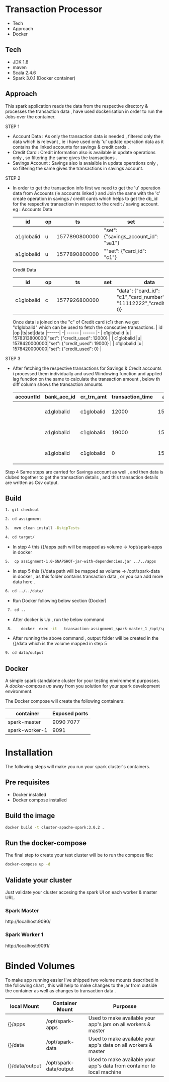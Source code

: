 # Transaction Processor
- Tech
- Approach
- Docker

## Tech
  - JDK 1.8
  - maven
  - Scala 2.4.6
  - Spark 3.0.1 (Docker container)
  
## Approach
 This spark application reads the data from the respective directory & processes the transaction data , have used dockerisation in order to run the Jobs over the container.
 
 STEP 1
- Account Data :  As  only the transaction data is needed ,  filtered only the data which is relevant , ie i have used only 'u' update operation data  as it contains the linked accounts for savings & credit cards .
- Credit Card : Credit information also is available in update operations only , so filtering the same gives the transactions .
- Savings Account : Savings also is avaialble in update operations only , so filtering the same gives the transactions in savings account.

STEP 2    
- In order to get the transaction info first we need to get the 'u' operation data from Accounts (ie accounts linked ) and Join the same with the 'c' create operation in savings / credit cards which helps to get the db_id  for the respective transaction in respect to the credit / saving account.
   eg : Accounts Data 

    | id |op |ts|set|data
    |------| -| ------ | ------ |-
    | a1globalid |u| 1577890800000|"set": {"savings_account_id": "sa1"}
    | a1globalid |u| 1577890800000|""set": {"card_id": "c1"}
        
    Credit Data 
         
    | id |op |ts|set|data
    |------| -| ------ | ------ |-
    | c1globalid |c| 1577926800000| |"data": {"card_id": "c1","card_number": "11112222","credit_used": 0}
    
    Once data is joined on the "c" of Credit card (c1) then we get "c1globalid" which can be used to fetch the conscutive transactions.
    | id |op |ts|set|data
    |------| -| ------ | ------ |-
    | c1globalid |u| 1578313800000|"set": {"credit_used": 12000} |
    | c1globalid |u| 1578420000000|"set": {"credit_used": 19000} |
    | c1globalid |u| 1578420000000|"set": {"credit_used": 0} |

STEP 3
- After fetching the respective transactions for Savings & Credit accounts i processed them individually and used Windowing function and applied lag function on the same to calculate the transaction amount , below th diff column shows the transaction amounts.
      
    | accountId|bank_acc_id|cr_trn_amt|transaction_time|account_type|sv_trn_amt|      freindly_date|lagCol|  diff|
    |----------|-----------|----------|----------------|------------|----------|-------------------|------|------|
        |a1globalid| c1globalid|     12000|   1578313800000| credit_card|         0|2020-01-06 20:30:00|  null| 12000|
        |a1globalid| c1globalid|     19000|   1578420000000| credit_card|         0|2020-01-08 02:00:00| 12000|  7000|
        |a1globalid| c1globalid|         0|   1578654000000| credit_card|         0|2020-01-10 19:00:00| 19000|-19000|
    
Step 4
 Same steps are carried for Savings account as well , and then data is clubed together to get the transaction details , and this transaction details are written as Csv output.
 
 ## Build
  ```sh 
1. git checkout 
```  
```sh 
2. cd assignment
```  
```sh
3.  mvn clean install -DskipTests
```
```sh
4. cd target/
``` 
 - In step 4  this  {}/apps path will be mapped as volume -> /opt/spark-apps in docker 

```sh
5.  cp assignment-1.0-SNAPSHOT-jar-with-dependencies.jar ../../apps 
``` 
 - In step 5  this  {}/data path will be mapped as volume -> /opt/spark-data in docker , as this folder contains transaction data , or you can add more data here .
 ```sh
6. cd ../../data/
``` 
  -  Run Docker following below section (Docker)
  ```sh
   7. cd ..
``` 
    
- After docker is Up  , run the below command
 ```sh    
  8.    docker  exec -it   transaction-assignment_spark-master_1 /opt/spark/bin/spark-submit --deploy-mode client  --master spark://spark-master:7077 --num-executors 1 --total-executor-cores 1 --executor-cores 1 --executor-memory 1g --driver-memory 1g --class transactions.TransactionProcessor  /opt/spark-apps/assignment-1.0-SNAPSHOT-jar-with-dependencies.jar
 ```  
- After running the above command , output folder will be created in the {}/data which is the volume mapped in step 5
 ```sh   
9. cd data/output
 ```      
 ## Docker
   
A simple spark standalone cluster for your testing environment purposses. A *docker-compose up* away from you solution for your spark development environment.

The Docker compose will create the following containers:

container|Exposed ports
---|---
spark-master|9090 7077
spark-worker-1|9091

# Installation

The following steps will make you run your spark cluster's containers.

## Pre requisites
* Docker installed
* Docker compose  installed

## Build the image
```sh
docker build -t cluster-apache-spark:3.0.2 .
```

## Run the docker-compose
The final step to create your test cluster will be to run the compose file:
```sh
docker-compose up -d
```

## Validate your cluster

Just validate your cluster accesing the spark UI on each worker & master URL.

### Spark Master
http://localhost:9090/

### Spark Worker 1
http://localhost:9091/


# Binded Volumes

To make app running easier I've shipped two volume mounts described in the following chart ,
this will help to make changes to the jar from outside the container  as well as changes to transaction data .

local Mount|Container Mount|Purposse
---|---|---
{}/apps|/opt/spark-apps|Used to make available your app's jars on all workers & master
{}/data|/opt/spark-data| Used to make available your app's data on all workers & master
{}/data/output|/opt/spark-data/output| Used to make available your app's data from container to local machine
